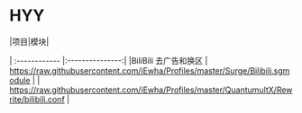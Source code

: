 # HYY
|项目|模块|

| :------------ |:---------------:| 
|BiliBili 去广告和换区  | https://raw.githubusercontent.com/iEwha/Profiles/master/Surge/Bilibili.sgmodule |
                                     |   https://raw.githubusercontent.com/iEwha/Profiles/master/QuantumultX/Rewrite/bilibili.conf |
